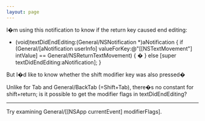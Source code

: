```yaml
---
layout: page
---
```




I�m using this notification to know if the return key caused end editing:

    
- (void)textDidEndEditing:(General/NSNotification *)aNotification
{
    if (General/[aNotification userInfo] valueForKey:@"[[NSTextMovement"] intValue] == General/NSReturnTextMovement)
	 { � }
    else [super textDidEndEditing:aNotification];
}


But I�d like to know whether the shift modifier key was also pressed�

Unlike for Tab and General/BackTab (=Shift+Tab), there�s no constant for shift+return; is it possible to get the modifier flags in textDidEndEditing?

----

Try examining     General/[[NSApp currentEvent] modifierFlags].